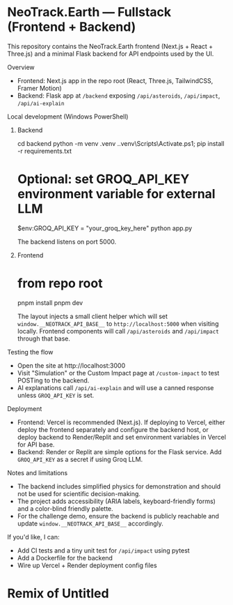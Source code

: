 # NeoTrack.Earth — Fullstack (Frontend + Backend)

This repository contains the NeoTrack.Earth frontend (Next.js + React + Three.js) and a minimal Flask backend for API endpoints used by the UI.

Overview
- Frontend: Next.js app in the repo root (React, Three.js, TailwindCSS, Framer Motion)
- Backend: Flask app at `/backend` exposing `/api/asteroids`, `/api/impact`, `/api/ai-explain`

Local development (Windows PowerShell)

1. Backend

   cd backend
   python -m venv .venv
   .\.venv\Scripts\Activate.ps1; pip install -r requirements.txt
   # Optional: set GROQ_API_KEY environment variable for external LLM
   $env:GROQ_API_KEY = "your_groq_key_here"
   python app.py

   The backend listens on port 5000.

2. Frontend

   # from repo root
   pnpm install
   pnpm dev

   The layout injects a small client helper which will set `window.__NEOTRACK_API_BASE__` to `http://localhost:5000` when visiting locally. Frontend components will call `/api/asteroids` and `/api/impact` through that base.

Testing the flow
- Open the site at http://localhost:3000
- Visit "Simulation" or the Custom Impact page at `/custom-impact` to test POSTing to the backend.
- AI explanations call `/api/ai-explain` and will use a canned response unless `GROQ_API_KEY` is set.

Deployment
- Frontend: Vercel is recommended (Next.js). If deploying to Vercel, either deploy the frontend separately and configure the backend host, or deploy backend to Render/Replit and set environment variables in Vercel for API base.
- Backend: Render or Replit are simple options for the Flask service. Add `GROQ_API_KEY` as a secret if using Groq LLM.

Notes and limitations
- The backend includes simplified physics for demonstration and should not be used for scientific decision-making.
- The project adds accessibility (ARIA labels, keyboard-friendly forms) and a color-blind friendly palette.
- For the challenge demo, ensure the backend is publicly reachable and update `window.__NEOTRACK_API_BASE__` accordingly.

If you'd like, I can:
- Add CI tests and a tiny unit test for `/api/impact` using pytest
- Add a Dockerfile for the backend
- Wire up Vercel + Render deployment config files
# Remix of Untitled
